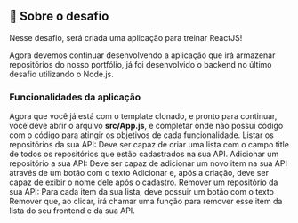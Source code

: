 ## 🚀 Sobre o desafio

Nesse desafio, será criada uma aplicação para treinar ReactJS!

Agora devemos continuar desenvolvendo a aplicação que irá armazenar
repositórios do nosso portfólio, já foi desenvolvido o backend no último desafio utilizando o Node.js.

### Funcionalidades da aplicação

Agora que você já está com o template clonado, e pronto para continuar, você deve abrir o arquivo **src/App.js**, e completar onde não possui código com o código para atingir os objetivos de cada funcionalidade.
Listar os repositórios da sua API: Deve ser capaz de criar uma lista com o campo title de todos os repositórios que estão cadastrados na sua API.
Adicionar um repositório a sua API: Deve ser capaz de adicionar um novo item na sua API através de um botão com o texto Adicionar e, após a criação, deve ser capaz de exibir o nome dele após o cadastro.
Remover um repositório da sua API: Para cada item da sua lista, deve possuir um botão com o texto Remover que, ao clicar, irá chamar uma função para remover esse item da lista do seu frontend e da sua API.
